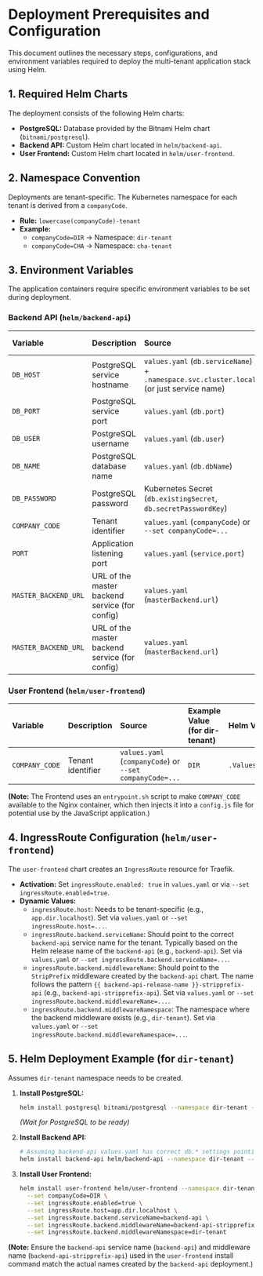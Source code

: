 # Deployment Prerequisites and Configuration

This document outlines the necessary steps, configurations, and environment variables required to deploy the multi-tenant application stack using Helm.

## 1. Required Helm Charts

The deployment consists of the following Helm charts:

- **PostgreSQL:** Database provided by the Bitnami Helm chart (`bitnami/postgresql`).
- **Backend API:** Custom Helm chart located in `helm/backend-api`.
- **User Frontend:** Custom Helm chart located in `helm/user-frontend`.

## 2. Namespace Convention

Deployments are tenant-specific. The Kubernetes namespace for each tenant is derived from a `companyCode`.

- **Rule:** `lowercase(companyCode)-tenant`
- **Example:**
  - `companyCode=DIR` -> Namespace: `dir-tenant`
  - `companyCode=CHA` -> Namespace: `cha-tenant`

## 3. Environment Variables

The application containers require specific environment variables to be set during deployment.

### Backend API (`helm/backend-api`)

| Variable             | Description                                    | Source                                                                                   | Example Value (for dir-tenant)                            | Helm Value                  |
| :------------------- | :--------------------------------------------- | :--------------------------------------------------------------------------------------- | :-------------------------------------------------------- | :-------------------------- |
| `DB_HOST`            | PostgreSQL service hostname                    | `values.yaml` (`db.serviceName`) + `.namespace.svc.cluster.local` (or just service name) | `postgresql.dir-tenant.svc.cluster.local` or `postgresql` | `.Values.db.serviceName`    |
| `DB_PORT`            | PostgreSQL service port                        | `values.yaml` (`db.port`)                                                                | `5432`                                                    | `.Values.db.port`           |
| `DB_USER`            | PostgreSQL username                            | `values.yaml` (`db.user`)                                                                | `postgres`                                                | `.Values.db.user`           |
| `DB_NAME`            | PostgreSQL database name                       | `values.yaml` (`db.dbName`)                                                              | `postgres`                                                | `.Values.db.dbName`         |
| `DB_PASSWORD`        | PostgreSQL password                            | Kubernetes Secret (`db.existingSecret`, `db.secretPasswordKey`)                          | `[SECRET_VALUE]`                                          | `valueFrom.secretKeyRef`    |
| `COMPANY_CODE`       | Tenant identifier                              | `values.yaml` (`companyCode`) or `--set companyCode=...`                                 | `DIR`                                                     | `.Values.companyCode`       |
| `PORT`               | Application listening port                     | `values.yaml` (`service.port`)                                                           | `3000`                                                    | `.Values.service.port`      |
| `MASTER_BACKEND_URL` | URL of the master backend service (for config) | `values.yaml` (`masterBackend.url`)                                                      | `http://master-backend:3001` (example)                    | `.Values.masterBackend.url` |
| `MASTER_BACKEND_URL` | URL of the master backend service (for config) | `values.yaml` (`masterBackend.url`)                                                      | `http://master-backend:3001` (example)                    | `.Values.masterBackend.url` |

### User Frontend (`helm/user-frontend`)

| Variable       | Description       | Source                                                   | Example Value (for dir-tenant) | Helm Value            |
| :------------- | :---------------- | :------------------------------------------------------- | :----------------------------- | :-------------------- |
| `COMPANY_CODE` | Tenant identifier | `values.yaml` (`companyCode`) or `--set companyCode=...` | `DIR`                          | `.Values.companyCode` |

**(Note:** The Frontend uses an `entrypoint.sh` script to make `COMPANY_CODE` available to the Nginx container, which then injects it into a `config.js` file for potential use by the JavaScript application.)

## 4. IngressRoute Configuration (`helm/user-frontend`)

The `user-frontend` chart creates an `IngressRoute` resource for Traefik.

- **Activation:** Set `ingressRoute.enabled: true` in `values.yaml` or via `--set ingressRoute.enabled=true`.
- **Dynamic Values:**
  - `ingressRoute.host`: Needs to be tenant-specific (e.g., `app.dir.localhost`). Set via `values.yaml` or `--set ingressRoute.host=...`.
  - `ingressRoute.backend.serviceName`: Should point to the correct `backend-api` service name for the tenant. Typically based on the Helm release name of the `backend-api` (e.g., `backend-api`). Set via `values.yaml` or `--set ingressRoute.backend.serviceName=...`.
  - `ingressRoute.backend.middlewareName`: Should point to the `StripPrefix` middleware created by the `backend-api` chart. The name follows the pattern `{{ backend-api-release-name }}-stripprefix-api` (e.g., `backend-api-stripprefix-api`). Set via `values.yaml` or `--set ingressRoute.backend.middlewareName=...`.
  - `ingressRoute.backend.middlewareNamespace`: The namespace where the backend middleware exists (e.g., `dir-tenant`). Set via `values.yaml` or `--set ingressRoute.backend.middlewareNamespace=...`.

## 5. Helm Deployment Example (for `dir-tenant`)

Assumes `dir-tenant` namespace needs to be created.

1.  **Install PostgreSQL:**

    ```bash
    helm install postgresql bitnami/postgresql --namespace dir-tenant --create-namespace # Add --set for non-default user/password/db if needed
    ```

    _(Wait for PostgreSQL to be ready)_

2.  **Install Backend API:**

    ```bash
    # Assuming backend-api values.yaml has correct db.* settings pointing to 'postgresql' secret/service
    helm install backend-api helm/backend-api --namespace dir-tenant --set companyCode=DIR --set ingressRoute.enabled=true
    ```

3.  **Install User Frontend:**
    ```bash
    helm install user-frontend helm/user-frontend --namespace dir-tenant \
      --set companyCode=DIR \
      --set ingressRoute.enabled=true \
      --set ingressRoute.host=app.dir.localhost \
      --set ingressRoute.backend.serviceName=backend-api \
      --set ingressRoute.backend.middlewareName=backend-api-stripprefix-api \
      --set ingressRoute.backend.middlewareNamespace=dir-tenant
    ```

**(Note:** Ensure the `backend-api` service name (`backend-api`) and middleware name (`backend-api-stripprefix-api`) used in the `user-frontend` install command match the actual names created by the `backend-api` deployment.)

